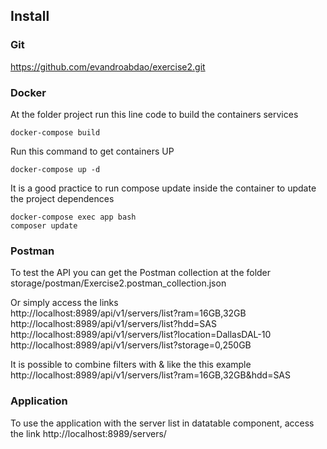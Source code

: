 
## Install
### Git
https://github.com/evandroabdao/exercise2.git

### Docker
At the folder project run this line code to build the containers services<br>
```
docker-compose build
```

Run this command to get containers UP<br>
```
docker-compose up -d
```

It is a good practice to run compose update inside the container to update the project dependences<br>
```
docker-compose exec app bash
composer update
```

### Postman
To test the API you can get the Postman collection at the folder<br>
storage/postman/Exercise2.postman_collection.json

Or simply access the links<br>
http://localhost:8989/api/v1/servers/list?ram=16GB,32GB<br>
http://localhost:8989/api/v1/servers/list?hdd=SAS<br>
http://localhost:8989/api/v1/servers/list?location=DallasDAL-10<br>
http://localhost:8989/api/v1/servers/list?storage=0,250GB<br>

It is possible to combine filters with & like the this example<br>
http://localhost:8989/api/v1/servers/list?ram=16GB,32GB&hdd=SAS

### Application
To use the application with the server list in datatable component, access the link http://localhost:8989/servers/
